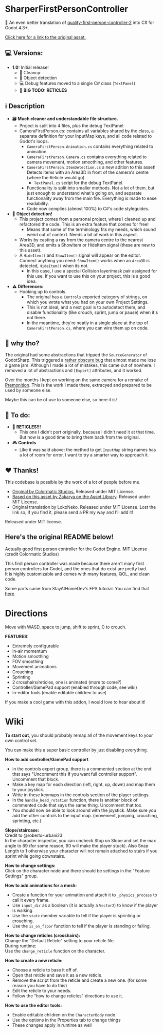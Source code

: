 # SharperFirstPersonController
🚶 An even better translation of [quality-first-person-controller-2](https://github.com/ColormaticStudios/quality-godot-first-person-2) into C# for Godot 4.3+.

[Click here for a link to the original asset.](https://godotengine.org/asset-library/asset/2418)

## 💻 Versions:
- **1.0:** Initial release!
	- 🧼 Cleanup
	- 🎯 Object detection 
	- 💻 Debug features moved to a single C# class (`TextPanel`)
	- 📝 **BIG TODO: RETICLES**

## ℹ️ Description

- 🗃️ **Much cleaner and understandable file structure.**
	- Project is split into 4 files, plus the debug TextPanel:
	- CameraFirstPerson.cs: contains all variables shared by the class, a separate definition for your InputMap keys, and all code related to Godot's loops.
		- `CameraFirstPerson.Animation.cs` contains everything related to animation.
		- `CameraFirstPerson.Camera.cs` contains everything related to camera movement, motion smoothing, and other features.
		- `CameraFirstPerson.ItemDetection.cs` a new adition to this asset! Detects items with an Area3D in front of the camera's centre (where the Reticle would go).
    		- `TextPanel.cs` script for the debug TextPanel.
		- Functionality is split into smaller methods. Not a lot of them, but just enough to understand what's going on, and separate functionality away from the main file. Everything is made to ease readability.
		- Code now complies (almost 100%) to C#'s code styleguides.
- 🎯 **Object detection!**
	- This project comes from a personal project, where I cleaned up and refactored the code. This is an extra feature that comes for free!
		- Means that some of the terminology fits my needs, which sound weird out of context. Needs a bit of work in this aspect.
	- Works by casting a ray from the camera centre to the nearest Area3D, and emits a ShowItem or HideItem signal (these are new to this asset).
	- A `HideItem()` and `ShowItem()` signal will appear on the editor. Connect anything you need: `ShowItem()` works when an `Area3D` is detected, `HideItem()` when its not.
		- In this case, I use a special Collision layer/mask pair assigned for this use. If you want to use this on your project, this is a good idea.
- ⚠️ **Differences:**
	- Hooking up to controls.
		- The original has a `Controls` exported category of strings, on which you wrote what you had on your own Project Settings.
		- This is not ideal, and a next goal is to autodetect them, and disable functionality (like crouch, sprint, jump or pause) when it's not there.
		- In the meantime, they're neatly in a single place at the top of `CameraFirstPerson.cs`, where you can wire them up on code.

## 🤔 why tho?
The original had some abstractions that tripped the `SourceGenerator` of GodotSharp. This triggered a [rather obscure bug](https://github.com/godotengine/godot/issues/71102#issuecomment-2369199135) that almost made me lose a game jam. Although I made a lot of mistakes, this came out of nowhere. I removed a lot of abstractions and `[Export]` attributes, and it worked.

Over the months I kept on working on the same camera for a remake of [Premonition](https://framebuffers.itch.io/premonition). This is the work I made there, extracyed and prepared to be used by someone else.

Maybe this can be of use to someone else, so here it is!

## 📝 To do:
- 🔫 **RETICLES!!!**
	- This one I didn't port originally, because I didn't need it at that time. But now is a good time to bring them back from the original.
- 🎮 **Controls**
	- Like it was said above: the method to get `InputMap` string names has a lot of room for error. I want to try a smarter way to approach it.

## ❤️ Thanks!
This codebase is possible by the work of a lot of people before me.
- [Original by Colormatic Studios.](https://github.com/ColormaticStudios/quality-godot-first-person-2) Released under MIT License.
- [Based on this asset by Zakarya on the Asset Library](https://godotengine.org/asset-library/asset/2418). Released under MIT License.
- Original translation by LokoNeko. Released under MIT License. Lost the link so, if you find it, please send a PR my way and I'll add it!

Released under MIT license.

Here's the original README below!
---
Actually good first person controller for the Godot Engine.
MIT License (credit Colormatic Studios)

This first person controller was made because there aren't many first person controllers for Godot, and the ones that do exist are pretty bad.  
It is highly customizable and comes with many features, QOL, and clean code.

Some parts came from StayAtHomeDev's FPS tutorial. You can find that [here](https://www.youtube.com/playlist?list=PLEHvj4yeNfeF6s-UVs5Zx5TfNYmeCiYwf).

# Directions
Move with WASD, space to jump, shift to sprint, C to crouch.

**FEATURES:**
- Extremely configurable
- In-air momentum
- Motion smoothing
- FOV smoothing
- Movement animations
- Crouching
- Sprinting
- 2 crosshairs/reticles, one is animated (more to come?)
- Controller/GamePad support (enabled through code, see wiki)
- In-editor tools (enable editable children to use)

If you make a cool game with this addon, I would love to hear about it!

# Wiki
**To start out**, you should probably remap all of the movement keys to your own control set.

You can make this a super basic controller by just disabling everything.

**How to add controller/GamePad support**  
- In the controls export group, there is a commented section at the end that says "Uncomment this if you want full controller support". Uncomment that block.
- Make a key map for each direction (left, right, up, down) and map them to your joystick.
- Write in these keymaps in the controls section of the player settings.
- In the `handle_head_rotation` function, there is another block of commented code that says the same thing. Uncomment that too.
- You should now be able to look around with the joystick. Make sure you add the other controls to the input map. (movement, jumping, crouching, sprinting, etc.)

**Slope/staircase:**   
Credit to @roberto-urbani23  
In the character inspector, you can uncheck Stop on Slope and set the max angle to 89 (for some reason, 90 will make the player stuck). Also Snap Length to 1 otherwise your character will not remain attached to stairs if you sprint while going downstairs.

**How to change settings:**  
Click on the character node and there should be settings in the "Feature Settings" group.

**How to add animations for a mesh:**  
- Create a function for your animation and attach it to `_physics_process` to call it every frame.
- Use `input_dir` as a boolean (it is actually a `Vector2`) to know if the player is walking.
- Use the `state` member variable to tell if the player is sprinting or crouching.
- Use the `is_on_floor` function to tell if the player is standing or falling.

**How to change reticles (crosshairs):**  
Change the "Default Reticle" setting to your reticle file.  
During runtime:  
Use the `change_reticle` function on the character.

**How to create a new reticle:**  
- Choose a reticle to base it off of.
- Open that reticle and save it as a new reticle.
- Remove the script from the reticle and create a new one. (for some reason you have to do this)
- Edit the reticle to your needs.
- Follow the "how to change reticles" directions to use it.

**How to use the editor tools:**  
- Enable editable children on the `CharacterBody` node
- Use the options in the Properties tab to change things
- These changes apply in runtime as well
